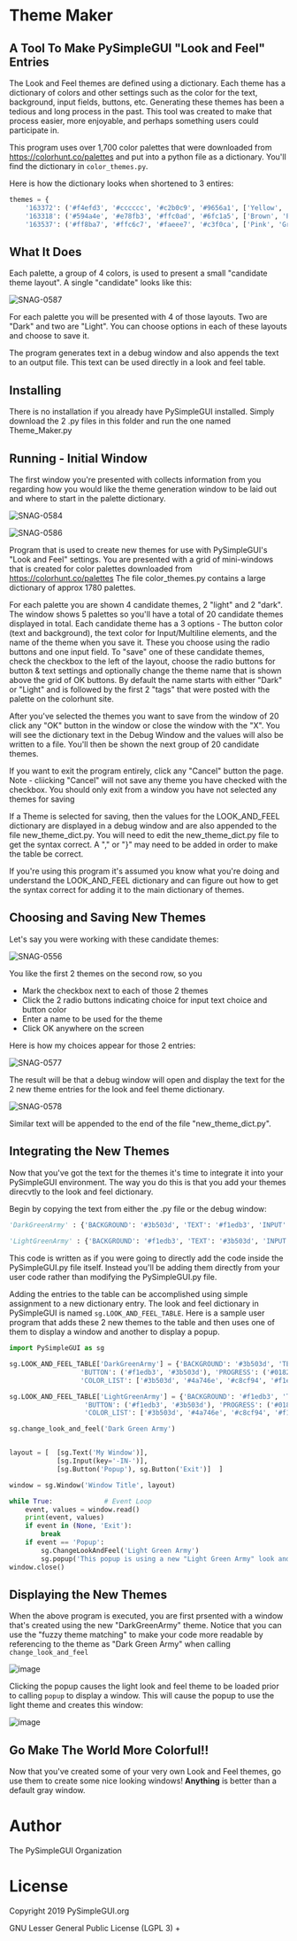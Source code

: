 # Theme Maker

## A Tool To Make PySimpleGUI "Look and Feel" Entries  

The Look and Feel themes are defined using a dictionary.  Each theme has a dictionary of colors and other settings such as the color for the text, background, input fields, buttons, etc.  Generating these themes has been a tedious and long process in the past.  This tool was created to make that process easier, more enjoyable, and perhaps something users could participate in.

This program uses over 1,700 color palettes that were downloaded from https://colorhunt.co/palettes and put into a python file as a dictionary.  You'll find the dictionary in `color_themes.py`.  

Here is how the dictionary looks when shortened to 3 entires:

```python
themes = {
	'163372': ('#f4efd3', '#cccccc', '#c2b0c9', '#9656a1', ['Yellow', 'Grey', 'Purple', 'Pastel']),
	'163318': ('#594a4e', '#e78fb3', '#ffc0ad', '#6fc1a5', ['Brown', 'Pink', 'Green', 'Vintage']),
	'163537': ('#ff8ba7', '#ffc6c7', '#faeee7', '#c3f0ca', ['Pink', 'Green', 'Bright', 'Summer']) }
```

## What It Does

Each palette, a group of 4 colors, is used to present a small "candidate theme layout".  A single "candidate" looks like this:

![SNAG-0587](https://user-images.githubusercontent.com/46163555/69909821-c820b980-13ce-11ea-95fb-03460e7d3873.jpg)

For each palette you will be presented with 4 of those layouts.  Two are "Dark" and two are "Light".  You can choose options in each of these layouts and choose to save it.

The program generates text in a debug window and also appends the text to an output file.  This text can be used directly in a look and feel table.


## Installing

There is no installation if you already have PySimpleGUI installed.  Simply download the 2 .py files in this folder and run the one named Theme_Maker.py

## Running - Initial Window

The first window you're presented with collects information from you regarding how you would like the theme generation window to be laid out and where to start in the palette dictionary.

![SNAG-0584](https://user-images.githubusercontent.com/46163555/69909830-0322ed00-13cf-11ea-88da-999d6e901002.jpg)




![SNAG-0586](https://user-images.githubusercontent.com/46163555/69909820-c820b980-13ce-11ea-94db-0e36af813e25.jpg)




Program that is used to create new themes for use with PySimpleGUI's "Look and Feel" settings.
You are presented with a grid of mini-windows that is created for color palettes downloaded from https://colorhunt.co/palettes
The file color_themes.py contains a large dictionary of approx 1780 palettes.

For each palette you are shown 4 candidate themes, 2 "light" and 2 "dark".  The window shows 5 palettes so you'll have a
total of 20 candidate themes displayed in total. 
Each candidate theme has a 3 options - The button color (text and background), the text color for Input/Multiline elements,
and the name of the theme when you save it.  These you choose using the radio buttons and one input field.
To "save" one of these candidate themes, check the checkbox to the left of the layout, choose the radio buttons for button
& text settings and optionally change the theme name that is shown above the grid of OK buttons.  By default the name starts
with either "Dark" or "Light" and is followed by the first 2 "tags" that were posted with the palette on the colorhunt site.     

After you've selected the themes you want to save from the window of 20 click any "OK" button in the window or close the 
window with the "X".  You will see the dictionary text in the Debug Window and the values will also be written to a file.
You'll then be shown the next group of 20 candidate themes.

If you want to exit the program entirely, click any "Cancel" button the page.  Note - cliicking "Cancel" will not save any
theme you have checked with the checkbox.  You should only exit from a window you have not selected any themes for saving    
    
If a Theme is selected for saving, then the values for the LOOK_AND_FEEL dictionary are displayed in a debug window and are 
also appended to the file new_theme_dict.py.  You will need to edit the new_theme_dict.py file to get the syntax correct.
A "," or "}" may need to be added in order to make the table be correct.

If you're using this program it's assumed you know what you're doing and understand the LOOK_AND_FEEL dictionary and can 
figure out how to get the syntax correct for adding it to the main dictionary of themes.

## Choosing and Saving New Themes

Let's say you were working with these candidate themes:

![SNAG-0556](https://user-images.githubusercontent.com/46163555/70284016-94f47680-1790-11ea-9e08-1fe7804eaf1a.jpg)


You like the first 2 themes on the second row, so you

* Mark the checkbox next to each of those 2 themes
* Click the 2 radio buttons indicating choice for input text choice and button color
* Enter a name to be used for the theme
* Click OK anywhere on the screen

Here is how my choices appear for those 2 entries:

![SNAG-0577](https://user-images.githubusercontent.com/46163555/70284014-94f47680-1790-11ea-9373-28f80c8a4d31.jpg)

The result will be that a debug window will open and display the text for the 2 new theme entries for the look and feel theme dictionary.

![SNAG-0578](https://user-images.githubusercontent.com/46163555/70284013-94f47680-1790-11ea-8be8-507ed929c867.jpg)

Similar text will be appended to the end of the file "new_theme_dict.py".


## Integrating the New Themes

Now that you've got the text for the themes it's time to integrate it into your PySimpleGUI environment.  The way you do this is that you add your themes direcvtly to the look and feel dictionary.

Begin by copying the text from either the .py file or the debug window:

```python
'DarkGreenArmy' : {'BACKGROUND': '#3b503d', 'TEXT': '#f1edb3', 'INPUT': '#c8cf94', 'TEXT_INPUT': '#000000', 'SCROLL': '#c8cf94', 'BUTTON': ('#f1edb3', '#3b503d'), 'PROGRESS': ('#01826B', '#D0D0D0'), 'BORDER': 1, 'SLIDER_DEPTH': 0, 'PROGRESS_DEPTH': 0, 'COLOR_LIST': ['#3b503d', '#4a746e', '#c8cf94', '#f1edb3'], 'DESCRIPTION': ['Green', 'Turquoise', 'Yellow']}
 
'LightGreenArmy' : {'BACKGROUND': '#f1edb3', 'TEXT': '#3b503d', 'INPUT': '#4a746e', 'TEXT_INPUT': '#f1edb3', 'SCROLL': '#3b503d', 'BUTTON': ('#f1edb3', '#3b503d'), 'PROGRESS': ('#01826B', '#D0D0D0'), 'BORDER': 1, 'SLIDER_DEPTH': 0, 'PROGRESS_DEPTH': 0, 'COLOR_LIST': ['#3b503d', '#4a746e', '#c8cf94', '#f1edb3'], 'DESCRIPTION': ['Green', 'Turquoise', 'Yellow']}
```

This code is written as if you were going to directly add the code inside the PySimpleGUI.py file itself.  Instead you'll be adding them directly from your user code rather than modifying the PySimpleGUI.py file.

Adding the entries to the table can be accomplished using simple assignment to a new dictionary entry.  The look and feel dictionary in PySimpleGUI is named `sg.LOOK_AND_FEEL_TABLE`.  Here is a sample user program that adds these 2 new themes to the table and then uses one of them to display a window and another to display a popup.


```python
import PySimpleGUI as sg

sg.LOOK_AND_FEEL_TABLE['DarkGreenArmy'] = {'BACKGROUND': '#3b503d', 'TEXT': '#f1edb3', 'INPUT': '#c8cf94', 'TEXT_INPUT': '#000000', 'SCROLL': '#c8cf94',
                  'BUTTON': ('#f1edb3', '#3b503d'), 'PROGRESS': ('#01826B', '#D0D0D0'), 'BORDER': 1, 'SLIDER_DEPTH': 0, 'PROGRESS_DEPTH': 0,
                  'COLOR_LIST': ['#3b503d', '#4a746e', '#c8cf94', '#f1edb3'], 'DESCRIPTION': ['Green', 'Turquoise', 'Yellow']}

sg.LOOK_AND_FEEL_TABLE['LightGreenArmy'] = {'BACKGROUND': '#f1edb3', 'TEXT': '#3b503d', 'INPUT': '#4a746e', 'TEXT_INPUT': '#f1edb3', 'SCROLL': '#3b503d',
                   'BUTTON': ('#f1edb3', '#3b503d'), 'PROGRESS': ('#01826B', '#D0D0D0'), 'BORDER': 1, 'SLIDER_DEPTH': 0, 'PROGRESS_DEPTH': 0,
                   'COLOR_LIST': ['#3b503d', '#4a746e', '#c8cf94', '#f1edb3'], 'DESCRIPTION': ['Green', 'Turquoise', 'Yellow']}

sg.change_look_and_feel('Dark Green Army')


layout = [  [sg.Text('My Window')],
            [sg.Input(key='-IN-')],
            [sg.Button('Popup'), sg.Button('Exit')]  ]

window = sg.Window('Window Title', layout)

while True:             # Event Loop
    event, values = window.read()
    print(event, values)
    if event in (None, 'Exit'):
        break
    if event == 'Popup':
        sg.ChangeLookAndFeel('Light Green Army')
        sg.popup('This popup is using a new "Light Green Army" look and feel theme')
window.close()
```

## Displaying the New Themes

When the above program is executed, you are first prsented with a window that's created using the new "DarkGreenArmy" theme.  Notice that you can use the "fuzzy theme matching" to make your code more readable by referencing to the theme as "Dark Green Army" when calling `change_look_and_feel`

![image](https://user-images.githubusercontent.com/46163555/70284546-59f34280-1792-11ea-9a4a-d3aeeb121381.png)

Clicking the popup causes the light look and feel theme to be loaded prior to calling `popup` to display a window.  This will cause the popup to use the light theme and creates this window:

![image](https://user-images.githubusercontent.com/46163555/70284679-da19a800-1792-11ea-9701-88989cc93ae2.png)

## Go Make The World More Colorful!!

Now that you've created some of your very own Look and Feel themes, go use them to create some nice looking windows!  **Anything** is better than a default gray window.    



# Author 

The PySimpleGUI Organization


   
# License        

Copyright 2019 PySimpleGUI.org

 GNU Lesser General Public License (LGPL 3) +        
